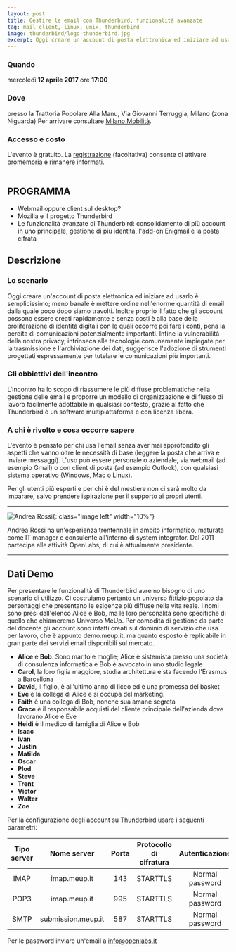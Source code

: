 ```yaml
---
layout: post
title: Gestire le email con Thunderbird, funzionalità avanzate
tag: mail client, linux, unix, thunderbird
image: thunderbird/logo-thunderbird.jpg
excerpt: Oggi creare un'account di posta elettronica ed iniziare ad usarlo è semplicissimo; meno banale è mettere ordine nell'enorme quantità di email dalla quale poco dopo siamo travolti.
---
```


<div class="row">
  <div class="4u 12u$(medium)">
    <h3>Quando</h3>
    mercoledì <b>12 aprile 2017</b> ore <b>17:00</b>
  </div>
  <div class="4u 12u$(medium)">
    <h3>Dove</h3>
    presso la Trattoria Popolare Alla Manu, Via Giovanni Terruggia, Milano (zona Niguarda)
    Per arrivare consultare <a href="http://www.muoversi.milano.it/web/portale-mobilita/geomobilita?idCtx=indi&cerf=MILANO%2C%20Via%20Giovanni%20Terruggia&plon=9.18829683134467778&plat=45.5175281282126676">Milano Mobilità</a>.
  </div>
  <div class="4u$ 12u$(medium)">
    <h3>Accesso e costo</h3>
    L'evento è gratuito. La <a href="https://www.eventbrite.it/e/biglietti-gestire-le-email-con-thunderbird-funzionalita-avanzate-33143667602">registrazione</a> (facoltativa) consente di attivare promemoria e rimanere informati.
  </div>
</div>

<br />

<div class="box">
<h2>PROGRAMMA</h2>
<ul>
<li>Webmail oppure client sul desktop?</li>
<li>Mozilla e il progetto Thunderbird</li>
<li>Le funzionalità avanzate di Thunderbird: consolidamento di più account in uno principale, gestione di più identità, l'add-on Enigmail e la posta cifrata</li>
</ul>
</div>


## Descrizione

### Lo scenario

Oggi creare un'account di posta elettronica ed iniziare ad usarlo è semplicissimo; meno banale è mettere ordine nell'enorme quantità di email dalla quale poco dopo siamo travolti.
Inoltre proprio il fatto che gli account possono essere creati rapidamente e senza costi è alla base della proliferazione di identità digitali con le quali occorre poi fare i conti, pena la perdita di comunicazioni potenzialmente importanti.
Infine la vulnerabilità della nostra privacy, intrinseca alle tecnologie comunemente impiegate per la trasmissione e l'archiviazione dei dati, suggerisce l'adozione di strumenti progettati espressamente per tutelare le comunicazioni più importanti.


### Gli obbiettivi dell'incontro

L'incontro ha lo scopo di riassumere le più diffuse problematiche nella gestione delle email e proporre un modello di organizzazione e di flusso di lavoro facilmente adottabile in qualsiasi contesto, grazie al fatto che Thunderbird è un software multipiattaforma e con licenza libera.

### A chi è rivolto e cosa occorre sapere

L'evento è pensato per chi usa l'email senza aver mai approfondito gli aspetti che vanno oltre le necessità di base (leggere la posta che arriva e inviare messaggi).
L'uso può essere personale o aziendale, via webmail (ad esempio Gmail) o con client di posta (ad esempio Outlook), con qualsiasi sistema operativo (Windows, Mac o Linux).

Per gli utenti più esperti e per chi è del mestiere non ci sarà molto da imparare, salvo prendere ispirazione per il supporto ai propri utenti.

---

![Andrea Rossi]({{site.baseurl}}/assets/images/thunderbird/Andrea-Rossi.jpg){: class="image left" width="10%"}

Andrea Rossi ha un'esperienza trentennale in ambito informatico, maturata come IT manager e consulente all'interno di system integrator. Dal 2011 partecipa alle attività OpenLabs, di cui è attualmente presidente.
<hr style="clear:both;"/>




## Dati Demo

Per presentare le funzionalità di Thunderbird avremo bisogno di uno scenario di utilizzo.
Ci costruiamo pertanto un universo fittizio popolato da personaggi che presentano le esigenze più diffuse nella vita reale.
I nomi sono presi dall'elenco Alice e Bob, ma le loro personalità sono specifiche di quello che chiameremo Universo MeUp.
Per comodità di gestione da parte del docente gli account sono infatti creati sul dominio di servizio che usa per lavoro, che è appunto demo.meup.it, ma quanto esposto è replicabile in gran parte dei servizi email disponibili sul mercato.

* **Alice** e **Bob**. Sono marito e moglie; Alice è sistemista presso una società di consulenza informatica e Bob è avvocato in uno studio legale
* **Carol**, la loro figlia maggiore, studia architettura e sta facendo l'Erasmus a Barcellona
* **David**, il figlio, è all'ultimo anno di liceo ed è una promessa del basket
* **Eve** è la collega di Alice e si occupa del marketing.
* **Faith** è una collega di Bob, nonché sua amane segreta
* **Grace** è il responsabile acquisti del cliente principale dell'azienda dove lavorano Alice e Eve
* **Heidi** è il medico di famiglia di Alice e Bob
* **Isaac**
* **Ivan**
* **Justin**
* **Matilda**
* **Oscar**
* **Plod**
* **Steve**
* **Trent**
* **Victor**
* **Walter**
* **Zoe**

Per la configurazione degli account su Thunderbird usare i seguenti parametri:

| Tipo server | Nome server | Porta | Protocollo di cifratura | Autenticazione |
|:-:|:-:|:-:|:-:|:-:|
| IMAP | imap.meup.it | 143 | STARTTLS | Normal password |
| POP3 | imap.meup.it | 995 | STARTTLS | Normal password |
| SMTP | submission.meup.it | 587 | STARTTLS| Normal password |

Per le password inviare un'email a [info@openlabs.it](mailto:info@openlabs.it)
